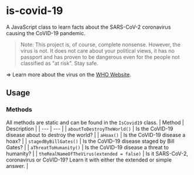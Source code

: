 # is-covid-19
A JavaScript class to learn facts about the SARS-CoV-2 coronavirus causing the CoVID-19 pandemic.
> Note: This project is, of course, complete nonsense. However, the virus is not. It does not care about your political views, it has no passport and has proven to be dangerous even for the people not classified as "at risk". Stay safe.

=> Learn more about the virus on the [WHO Website](https://www.who.int/emergencies/diseases/novel-coronavirus-2019).
## Usage

### Methods
All methods are static and can be found in the `IsCovid19` class.
| Method | Description |
| --- | --- |
| `aboutToDestroyTheWorld()` | Is the CoVID-19 disease about to destroy the world? |
| `aHoax()` | Is the CoVID-19 disease a hoax? |
| `stagedByBillGates()` | Is the CoVID-19 disease staged by Bill Gates? |
| `aThreatToHumanity()` | Is the CoVID-19 disease a threat to humanity? |
| `theRealNameOfTheVirus(extended = false)` | Is it SARS-CoV-2, coronavirus or CoVID-19? Learn it with either the extended or simple answer. |
